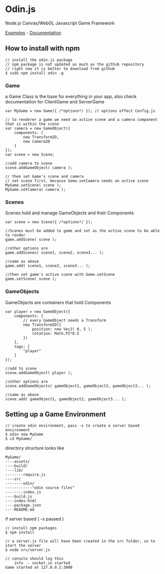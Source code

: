 Odin.js
=======

Node.js Canvas/WebGL Javascript Game Framework

[Examples](http://lonewolfgames.github.io/Odin.js/) - [Documentation](http://lonewolfgames.github.io/Odin.js/doc/)


## How to install with npm
```
// install the odin.js package
// npm package is not updated as much as the github repository
// right now it is better to download from github
$ sudo npm install odin -g
```


### Game
a Game Class is the base for everything in your app, also check documentation for ClientGame and ServerGame
```
var MyGame = new Game({ /*options*/ }); // options effect Config.js

// to renderer a game we need an active scene and a camera component that is within the scene
var camera = new GameObject({
    components: [
        new Transform2D,
        new Camera2D
    ]
});
var scene = new Scene;

//add camera to scene
scene.addGameObject( camera );

// then set Game's scene and camera
// set scene first, because Game.setCamera needs an active scene
MyGame.setScene( scene );
MyGame.setCamera( camera );
```

### Scenes
Scenes hold and manage GameObjects and their Components
```
var scene = new Scene({ /*options*/ });

//Scenes must be added to game and set as the active scene to be able to render
game.addScene( scene );

//other options are
game.addScenes( scene1, scene2, scene3... );

//same as above
game.add( scene1, scene2, scene3... );

//then set game's active scene with Game.setScene
game.setScene( scene );
```


### GameObjects
GameObjects are containers that hold Components
```
var player = new GameObject({
    components: [
        // every GameObject needs a Transform
        new Transform2D({
            position: new Vec2( 0, 5 ),
            rotation: Math.PI*0.5
        })
    ],
    tags: [
        "player"
    ]
});

//add to scene
scene.addGameObject( player );

//other options are
scene.addGameObjects( gameObject1, gameObject2, gameObject3... );

//same as above
scene.add( gameObject1, gameObject2, gameObject3... );
```


## Setting up a Game Environment

```
// create odin environment, pass -s to create a server based environment
$ odin new MyGame
$ cd MyGame/
```
directory structure looks like
```
MyGame/
----assets/
----build/
----lib/
--------require.js
----src
--------odin/
------------"odin source files"
--------index.js
----build.js
----index.html
----package.json
----README.md
```

if server based ( -s passed )
```
// install npm packages
$ npm install

// a server.js file will have been created in the src folder, so to start the server
$ node src/server.js

// console should log this
    info  - socket.io started
Game started at 127.0.0.1:3000
```